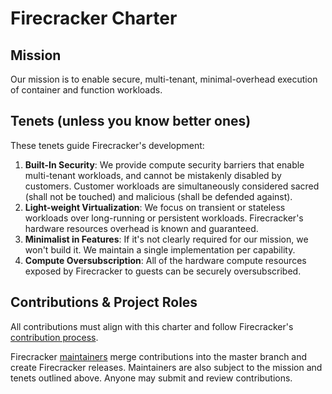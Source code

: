 # Firecracker Charter

## Mission

Our mission is to enable secure, multi-tenant, minimal-overhead
execution of container and function workloads.

## Tenets (unless you know better ones)

These tenets guide Firecracker's development:

1. **Built-In Security**: We provide compute security barriers that enable
   multi-tenant workloads, and cannot be mistakenly disabled by customers.
   Customer workloads are simultaneously considered sacred (shall not be
   touched) and malicious (shall be defended against).
1. **Light-weight Virtualization**: We focus on transient or stateless workloads
   over long-running or persistent workloads. Firecracker's hardware resources
   overhead is known and guaranteed.
1. **Minimalist in Features**: If it's not clearly required for our mission, we
   won't build it. We maintain a single implementation per capability.
1. **Compute Oversubscription**: All of the hardware compute resources exposed
   by Firecracker to guests can be securely oversubscribed.

## Contributions & Project Roles

All contributions must align with this charter and follow Firecracker's
[contribution process](CONTRIBUTE.md).

Firecracker [maintainers](MAINTAINERS.md) merge contributions into the
master branch and create Firecracker releases. Maintainers are also
subject to the mission and tenets outlined above. Anyone may submit
and review contributions.
